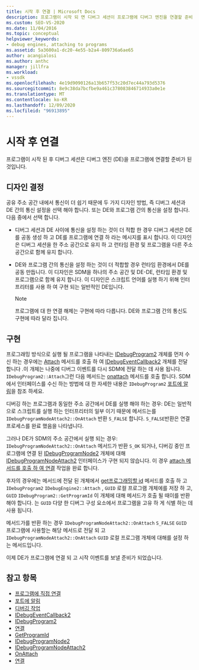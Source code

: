 ```yaml
---
title: 시작 후 연결 | Microsoft Docs
description: 프로그램이 시작 되 면 디버그 세션이 프로그램에 디버그 엔진을 연결할 준비가 된 것입니다. 디버그 엔진과의 통신을 위한 디자인 방법을 선택 합니다.
ms.custom: SEO-VS-2020
ms.date: 11/04/2016
ms.topic: conceptual
helpviewer_keywords:
- debug engines, attaching to programs
ms.assetid: 5a3600a1-dc20-4e55-b2a4-809736a6ae65
author: acangialosi
ms.author: anthc
manager: jillfra
ms.workload:
- vssdk
ms.openlocfilehash: 4e19d9090126a13b657f53c20d7ec44a793d5376
ms.sourcegitcommit: 8e9c38da7bcfbe9a461c378083846714933a0e1e
ms.translationtype: MT
ms.contentlocale: ko-KR
ms.lasthandoff: 12/09/2020
ms.locfileid: "96913895"
---
```

# <a name="attach-after-a-launch"></a>시작 후 연결
프로그램이 시작 된 후 디버그 세션은 디버그 엔진 (DE)을 프로그램에 연결할 준비가 된 것입니다.

## <a name="design-decisions"></a>디자인 결정
 공유 주소 공간 내에서 통신이 더 쉽기 때문에 두 가지 디자인 방법, 즉 디버그 세션과 DE 간의 통신 설정을 선택 해야 합니다. 또는 DE와 프로그램 간의 통신을 설정 합니다. 다음 중에서 선택 합니다.

- 디버그 세션과 DE 사이에 통신을 설정 하는 것이 더 적합 한 경우 디버그 세션은 DE를 공동 생성 하 고 DE를 프로그램에 연결 하 라는 메시지를 표시 합니다. 이 디자인은 디버그 세션을 한 주소 공간으로 유지 하 고 런타임 환경 및 프로그램을 다른 주소 공간으로 함께 유지 합니다.

- DE와 프로그램 간의 통신을 설정 하는 것이 더 적합할 경우 런타임 환경에서 DE를 공동 만듭니다. 이 디자인은 SDM을 하나의 주소 공간 및 DE-DE, 런타임 환경 및 프로그램으로 함께 유지 합니다. 이 디자인은 스크립트 언어를 실행 하기 위해 인터프리터를 사용 하 여 구현 되는 일반적인 DE입니다.

    > [!NOTE]
    > 프로그램에 대 한 연결 해제는 구현에 따라 다릅니다. DE와 프로그램 간의 통신도 구현에 따라 달라 집니다.

## <a name="implementation"></a>구현
 프로그래밍 방식으로 실행 될 프로그램을 나타내는 [IDebugProgram2](../../extensibility/debugger/reference/idebugprogram2.md) 개체를 먼저 수신 하는 경우에는 [Attach](../../extensibility/debugger/reference/idebugprogram2-attach.md) 메서드를 호출 하 여 [IDebugEventCallback2](../../extensibility/debugger/reference/idebugeventcallback2.md) 개체를 전달 합니다 .이 개체는 나중에 디버그 이벤트를 다시 SDM에 전달 하는 데 사용 됩니다. `IDebugProgram2::Attach`그런 다음 메서드는 [onattach](../../extensibility/debugger/reference/idebugprogramnodeattach2-onattach.md) 메서드를 호출 합니다. SDM에서 인터페이스를 수신 하는 방법에 대 한 자세한 내용은 `IDebugProgram2` [포트에 알림](../../extensibility/debugger/notifying-the-port.md)을 참조 하세요.

 디버깅 하는 프로그램과 동일한 주소 공간에서 DE를 실행 해야 하는 경우: DE는 일반적으로 스크립트를 실행 하는 인터프리터의 일부 이기 때문에 메서드는를 `IDebugProgramNodeAttach2::OnAttach` 반환 `S_FALSE` 합니다. `S_FALSE`반환은 연결 프로세스를 완료 했음을 나타냅니다.

 그러나 DE가 SDM의 주소 공간에서 실행 되는 경우: `IDebugProgramNodeAttach2::OnAttach` 메서드가 반환 `S_OK` 되거나, 디버깅 중인 프로그램에 연결 된 [IDebugProgramNode2](../../extensibility/debugger/reference/idebugprogramnode2.md) 개체에 대해 [IDebugProgramNodeAttach2](../../extensibility/debugger/reference/idebugprogramnodeattach2.md) 인터페이스가 구현 되지 않습니다. 이 경우 [attach 메서드를 호출 하 여 연결](../../extensibility/debugger/reference/idebugengine2-attach.md) 작업을 완료 합니다.

 후자의 경우에는 메서드에 전달 된 개체에서 [get프로그래밍할 id](../../extensibility/debugger/reference/idebugprogram2-getprogramid.md) 메서드를 호출 하 고 `IDebugProgram2` `IDebugEngine2::Attach` , `GUID` 로컬 프로그램 개체에를 저장 하 고, `GUID` `IDebugProgram2::GetProgramId` 이 개체에 대해 메서드가 호출 될 때이를 반환 해야 합니다. 는 `GUID` 다양 한 디버그 구성 요소에서 프로그램을 고유 하 게 식별 하는 데 사용 됩니다.

 메서드가를 반환 하는 경우 `IDebugProgramNodeAttach2::OnAttach` `S_FALSE` `GUID` 프로그램에 사용할는 해당 메서드로 전달 되 고 `IDebugProgramNodeAttach2::OnAttach` `GUID` 로컬 프로그램 개체에 대해를 설정 하는 메서드입니다.

 이제 DE가 프로그램에 연결 되 고 시작 이벤트를 보낼 준비가 되었습니다.

## <a name="see-also"></a>참고 항목
- [프로그램에 직접 연결](../../extensibility/debugger/attaching-directly-to-a-program.md)
- [포트에 알림](../../extensibility/debugger/notifying-the-port.md)
- [디버깅 작업](../../extensibility/debugger/debugging-tasks.md)
- [IDebugEventCallback2](../../extensibility/debugger/reference/idebugeventcallback2.md)
- [IDebugProgram2](../../extensibility/debugger/reference/idebugprogram2.md)
- [연결](../../extensibility/debugger/reference/idebugprogram2-attach.md)
- [GetProgramId](../../extensibility/debugger/reference/idebugprogram2-getprogramid.md)
- [IDebugProgramNode2](../../extensibility/debugger/reference/idebugprogramnode2.md)
- [IDebugProgramNodeAttach2](../../extensibility/debugger/reference/idebugprogramnodeattach2.md)
- [OnAttach](../../extensibility/debugger/reference/idebugprogramnodeattach2-onattach.md)
- [연결](../../extensibility/debugger/reference/idebugengine2-attach.md)
